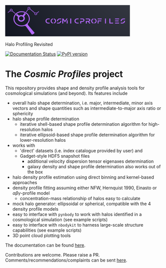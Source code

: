 <img src="./info/CProfiles.png" alt="Cosmic Profiles logo" style="height: 100px; width:400px;"/>

Halo Profiling Revisited

[![Documentation Status](https://readthedocs.org/projects/cosmic-profiles/badge/?version=latest)](https://cosmic-profiles.readthedocs.io/en/latest/?badge=latest) [![PyPI version](https://badge.fury.io/py/cosmic-profiles.svg)](https://badge.fury.io/py/cosmic-profiles)

# The *Cosmic Profiles* project

This repository provides shape and density profile analysis tools for cosmological simulations (and beyond). Its features include

- overall halo shape determination, i.e. major, intermediate, minor axis vectors and shape quantities such as intermediate-to-major axis ratio or sphericity
- halo shape profile determination
  - iterative shell-based shape profile determination algorithm for high-resolution halos
  - iterative ellipsoid-based shape profile determination algorithm for lower-resolution halos
- works with
  - 'direct' datasets (i.e. index catalogue provided by user) and
  - Gadget-style HDF5 snapshot files
    - additional velocity dispersion tensor eigenaxes determination
    - galaxy density and shape profile determination also works out of the box
- halo density profile estimation using direct binning and kernel-based approaches
- density profile fitting assuming either NFW, Hernquist 1990, Einasto or $\alpha \beta \gamma$-profile model
  - concentration-mass relationship of halos easy to calculate
- mock halo generator: ellipsoidal or spherical, compatible with the 4 density profile models
- easy to interface with `pynbody` to work with halos identified in a cosmological simulation (see example scripts)
- easy to interface with `nbodykit` to harness large-scale structure capabilities (see example scripts)
- 3D point cloud plotting tools

The documentation can be found [here](https://cosmic-profiles.readthedocs.io/en/latest/index.html).

Contributions are welcome. Please raise a PR. Comments/recommendations/complaints can be sent [here](mailto:tibor.doeme@gmail.com).
